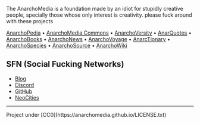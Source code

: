 The AnarchoMedia is a foundation made by an idiot for stupidly creative people, specially those whose only interest is creativity. please fuck around with these projects

[AnarchoPedia](https://anarchomedia.github.io/AnarchoPedia) • [AnarchoMedia Commons](https://anarchomedia.github.io/AnarchoMedia-Commons) • [AnarchoVersity](https://anarchomedia.github.io/AnarchoVersity) • [AnarQuotes](https://anarchomedia.github.io/AnarQuotes) • [AnarchoBooks](https://anarchomedia.github.io/AnarchoBooks) • [AnarchoNews](https://anarchomedia.github.io/AnarchoNews) • [AnarchoVoyage](https://anarchomedia.github.io/AnarchoVoyage) • [AnarcTionary](https://anarchomedia.github.io/AnarcTionary) • [AnarchoSpecies](https://anarchomedia.github.io/AnarchoSpecies) • [AnarchoSource](https://anarchomedia.github.io/AnarchoSource) • [AnarchoWiki](https://anarchomedia.github.io/AnarchoWiki)

## SFN (Social Fucking Networks)

- [Blog](https://anarchomedia.blogspot.com/)
- [Discord](https://discord.com/invite/xUr5Se99k7)
- [GitHub](https://github.com/AnarchoMedia)
- [NeoCities](https://gabethecat.neocities.org/anachomedia)

<hr>  
Project under [CC0](https://anarchomedia.github.io/LICENSE.txt)
